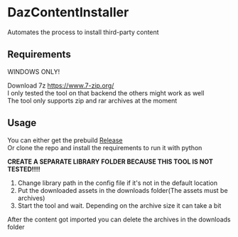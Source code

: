 # DazContentInstaller
Automates the process to install third-party content

## Requirements

WINDOWS ONLY!

Download 7z https://www.7-zip.org/  
I only tested the tool on that backend the others might work as well  
The tool only supports zip and rar archives at the moment

## Usage

You can either get the prebuild [Release](https://github.com/Ati1707/DazContentInstaller/releases)  
Or clone the repo and install the requirements to run it with python

**CREATE A SEPARATE LIBRARY FOLDER BECAUSE THIS TOOL IS NOT TESTED!!!!**

1. Change library path in the config file if it's not in the default location
2. Put the downloaded assets in the downloads folder(The assets must be archives)
3. Start the tool and wait. Depending on the archive size it can take a bit


After the content got imported you can delete the archives in the downloads folder

